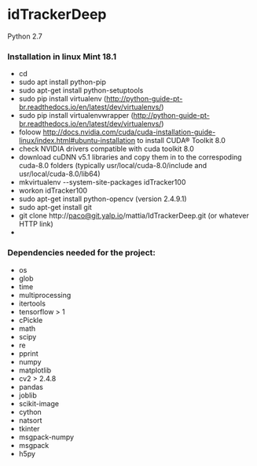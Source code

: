 # idTrackerDeep

Python 2.7

### Installation in linux Mint 18.1

* cd
* sudo apt install python-pip
* sudo apt-get install python-setuptools
* sudo pip install virtualenv (http://python-guide-pt-br.readthedocs.io/en/latest/dev/virtualenvs/)
* sudo pip install virtualenvwrapper (http://python-guide-pt-br.readthedocs.io/en/latest/dev/virtualenvs/)
* foloow http://docs.nvidia.com/cuda/cuda-installation-guide-linux/index.html#ubuntu-installation to install CUDA® Toolkit 8.0
* check NVIDIA drivers compatible with cuda toolkit 8.0
* download cuDNN v5.1 libraries and copy them in to the correspoding cuda-8.0 folders (typically usr/local/cuda-8.0/include and usr/local/cuda-8.0/lib64)
* mkvirtualenv --system-site-packages idTracker100 
* workon idTracker100
* sudo apt-get install python-opencv (version 2.4.9.1)
* sudo apt-get install git
* git clone http://paco@git.yalp.io/mattia/IdTrackerDeep.git (or whatever HTTP link)
* 

### Dependencies needed for the project:

* os
* glob
* time
* multiprocessing
* itertools
* tensorflow > 1
* cPickle
* math
* scipy
* re
* pprint
* numpy
* matplotlib
* cv2 > 2.4.8
* pandas
* joblib
* scikit-image
* cython
* natsort
* tkinter
* msgpack-numpy
* msgpack
* h5py